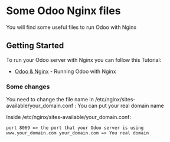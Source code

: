 # Some Odoo Nginx files

You will find some useful files to run Odoo with Nginx

## Getting Started

To run your Odoo server with Nginx you can follow this Tutorial:

* [Odoo & Nginx](https://medium.com/@othmane.ghandi/running-odoo-in-https-using-nginx-certbot-90ef2f3e5ccb?source=friends_link&sk=2cda10893058503504401f94c0624187) - Running Odoo with Nginx

### Some changes

You need to change the file name in /etc/nginx/sites-available/your_domain.conf : You can put your real domain name

Inside /etc/nginx/sites-available/your_domain.conf:


```
port 8069 => the port that your Odoo server is using
www.your_domain.com your_domain.com => You real domain
```

